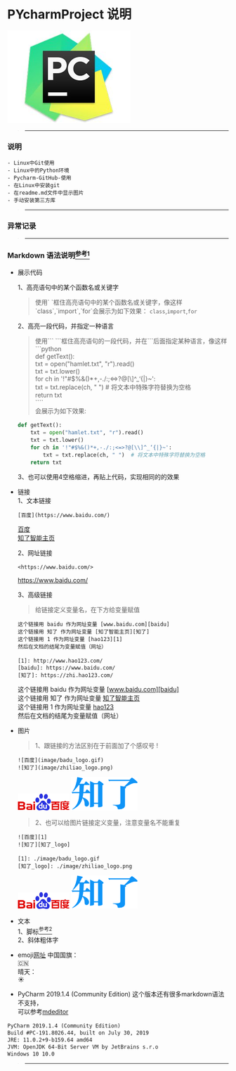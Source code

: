 # PYcharmProject 说明

![Alt text](./image/pycharm.jpg)

>---
### 说明
    - Linux中Git使用
    - Linux中的Python环境
    - Pycharm-GitHub-使用
    - 在Linux中安装git
    - 在readme.md文件中显示图片
    - 手动安装第三方库
>---
### 异常记录
>---
### Markdown 语法说明[<sup>参考1</sup>][参考1]
+ 展示代码
  
    1、高亮语句中的某个函数名或关键字  
    >使用\` \`框住高亮语句中的某个函数名或关键字，像这样\`class\`,\`import\`,\`for\`会展示为如下效果：
    `class`,`import`,`for`
    
    2、高亮一段代码，并指定一种语言      
    >使用\``` \```框住高亮语句的一段代码，并在\```后面指定某种语言，像这样  
    \```python  
    def getText():  
    txt = open("hamlet.txt", "r").read()  
    txt = txt.lower()  
    for ch in '!"#$%&()*+,-./:;<=>?@[\\]^_‘{|}~':  
        txt = txt.replace(ch, " ")  # 将文本中特殊字符替换为空格  
    return txt  
    \````  
    会展示为如下效果:  
    ```python
    def getText():
        txt = open("hamlet.txt", "r").read()
        txt = txt.lower()
        for ch in '!"#$%&()*+,-./:;<=>?@[\\]^_‘{|}~':
            txt = txt.replace(ch, " ")  # 将文本中特殊字符替换为空格
        return txt
    ```
    3、也可以使用4空格缩进，再贴上代码，实现相同的的效果  

+ 链接  
    1、文本链接  
    ```  
    [百度](https://www.baidu.com/)
    ```  
    [百度](https://www.baidu.com/)  
    [知了智能主页](https://zhi.hao123.com/)  
    
    2、网址链接  
    ```
    <https://www.baidu.com/>
    ```
    <https://www.baidu.com/>
    
    3、高级链接
    >给链接定义变量名，在下方给变量赋值
    ```
    这个链接用 baidu 作为网址变量 [www.baidu.com][baidu]  
    这个链接用 知了 作为网址变量 [知了智能主页][知了]  
    这个链接用 1 作为网址变量 [hao123][1]  
    然后在文档的结尾为变量赋值（网址）
    
    [1]: http://www.hao123.com/  
    [baidu]: https://www.baidu.com/  
    [知了]: https://zhi.hao123.com/  
    ```
    这个链接用 baidu 作为网址变量 [www.baidu.com][baidu]  
    这个链接用 知了 作为网址变量 [知了智能主页][知了]  
    这个链接用 1 作为网址变量 [hao123][1]  
    然后在文档的结尾为变量赋值（网址）
    
    [1]: https://www.hao123.com/  
    [baidu]: https://www.baidu.com/  
    [知了]: https://zhi.hao123.com/  
    

+ 图片  
    >1、跟链接的方法区别在于前面加了个感叹号 !  
    
    ```
    ![百度](image/badu_logo.gif)
    ![知了](image/zhiliao_logo.png)    
    ```  
    ![百度](image/badu_logo.gif)
    ![知了](image/zhiliao_logo.png)  
    >2、也可以给图片链接定义变量，注意变量名不能重复
    ```
    ![百度][1]
    ![知了][知了_logo]  
    
    [1]: ./image/badu_logo.gif
    [知了_logo]: ./image/zhiliao_logo.png
    ```
    ![百度][3]
    ![知了][知了_logo]  
    
    [3]: ./image/badu_logo.gif
    [知了_logo]: ./image/zhiliao_logo.png


+ 文本  
    1、脚标[<sup>参考2</sup>][参考2]  
    2、斜体粗体字
 
+ emoji[网址](https://www.webfx.com/tools/emoji-cheat-sheet/ "emoji")
中国国旗：  
:cn:  
晴天：  
:sunny:


+ PyCharm 2019.1.4 (Community Edition) 这个版本还有很多markdown语法不支持，  
可以参考[mdeditor][参考3]

```
PyCharm 2019.1.4 (Community Edition)
Build #PC-191.8026.44, built on July 30, 2019
JRE: 11.0.2+9-b159.64 amd64
JVM: OpenJDK 64-Bit Server VM by JetBrains s.r.o
Windows 10 10.0
```


>---
[参考1]: https://segmentfault.com/markdown/
[参考2]: https://www.jianshu.com/p/13b3366f0260
[参考3]: https://www.mdeditor.com/ "www.mdeditor.com"
